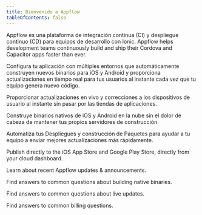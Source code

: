 ```yaml
---
title: Bienvenido a Appflow
tableOfContents: falso
---
```


Appflow es una plataforma de integración continua (CI) y despliegue continuo (CD) para equipos de desarrollo con Ionic. Appflow helps development teams continuously build and ship their Cordova and Capacitor apps faster than ever.

<docs-cards class="static-width"> <docs-card header="Quickstart" href="/docs/appflow/quickstart/connect" img="/docs/assets/icons/guide-quickstart.png"> 

Configura tu aplicación con múltiples entornos que automáticamente construyen nuevos binarios para iOS y Android y proporciona actualizaciones en tiempo real para tus usuarios al instante cada vez que tu equipo genera nuevo código.</docs-card>

<docs-card header="Deploy" href="/docs/appflow/deploy/intro" icon="/docs/assets/icons/guide-deploy-icon.png"> 

Proporcionar actualizaciones en vivo y correcciones a los dispositivos de usuario al instante sin pasar por las tiendas de aplicaciones.</docs-card>

<docs-card header="Package" href="/docs/appflow/package/intro" icon="/docs/assets/icons/guide-package-icon.png"> 

Construye binarios nativos de iOS y Android en la nube sin el dolor de cabeza de mantener tus propios servidores de construcción.</docs-card>

<docs-card header="Automate" href="/docs/appflow/automation/intro" icon="/docs/assets/icons/guide-automate-icon.png"> 

Automatiza tus Despliegues y construcción de Paquetes para ayudar a tu equipo a enviar mejores actualizaciones más rápidamente.</docs-card>

<docs-card header="Deploy to App Stores" href="/docs/appflow/destinations/intro" icon="/docs/assets/icons/guide-quickstart-icon.png"> 

Publish directly to the iOS App Store and Google Play Store, directly from your cloud dashboard.</docs-card>

<docs-card header="News & Updates" href="https://ionic.zendesk.com/hc/en-us/categories/360000410554-Announcements" icon="/docs/assets/icons/guide-news-icon.png"> 

Learn about recent Appflow updates & announcements.</docs-card>

<docs-card header="Package FAQ" href="https://ionic.zendesk.com/hc/en-us/categories/360000410494-Package" icon="/docs/assets/icons/guide-faq-icon.png"> 

Find answers to common questions about building native binaries.</docs-card>

<docs-card header="Deploy FAQ" href="https://ionic.zendesk.com/hc/en-us/categories/360000409113-Deploy" icon="/docs/assets/icons/guide-faq-icon.png"> 

Find answers to common questions about live updates.</docs-card>

<docs-card header="Billing FAQ" href="https://ionic.zendesk.com/hc/en-us/categories/360000410574-Billing-Support" icon="/docs/assets/icons/guide-faq-icon.png"> 

Find answers to common billing questions.</docs-card> </docs-cards>